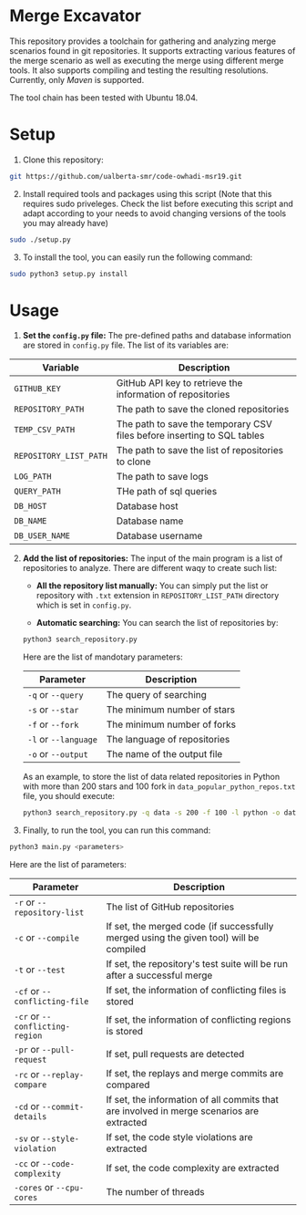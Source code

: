
# Merge Excavator

This repository provides a toolchain for gathering and analyzing merge scenarios found in git repositories. 
It supports extracting various features of the merge scenario as well as executing the merge using different merge tools.
It also supports compiling and testing the resulting resolutions. Currently, only _Maven_ is supported.

The tool chain has been tested with Ubuntu 18.04. 

# Setup
1. Clone this repository:

```bash
git https://github.com/ualberta-smr/code-owhadi-msr19.git
```

2. Install required tools and packages using this script (Note that this requires sudo priveleges. 
Check the list before executing this script and adapt according to your needs to avoid changing versions of the
 tools you may already have)

```bash
sudo ./setup.py
``` 

3. To install the tool, you can easily run the following command:

```bash
sudo python3 setup.py install
```

# Usage 

1. **Set the `config.py` file:** The pre-defined paths and database information are stored in  `config.py` file. 
The list of its variables are:

| Variable | Description |
| --- | --- |
| `GITHUB_KEY` | GitHub API key to retrieve the information of repositories
| `REPOSITORY_PATH` | The path to save the cloned repositories
| `TEMP_CSV_PATH` |  The path to save the temporary CSV files before inserting to SQL tables
| `REPOSITORY_LIST_PATH` | The path to save the list of repositories to clone
| `LOG_PATH` | The path to save logs |
| `QUERY_PATH` | THe path of sql queries |
| `DB_HOST` | Database host |
| `DB_NAME` | Database name |
| `DB_USER_NAME` | Database username |

2. **Add the list of repositories:** The input of the main program is a list of repositories to analyze. There are different waqy to create such list:

    * **All the repository list manually:** You can simply put the list or repository with `.txt` extension in
     `REPOSITORY_LIST_PATH` directory which is set in `config.py`.

    * **Automatic searching:** You can search the list of repositories by:
    
    ```bash
    python3 search_repository.py
    ```
    Here are the list of mandotary parameters:
    
    | Parameter | Description |
    | --- | --- |
    | `-q` or `--query` | The query of searching |
    | `-s` or `--star` | The minimum number of stars |
    | `-f` or `--fork` | The minimum number of forks |
    | `-l` or `--language` | The language of repositories | 
    | `-o` or `--output` | The name of the output file |  
    
    As an example, to store the list of data related repositories in Python with more than 200 stars and 100 fork in
     `data_popular_python_repos.txt` file, you should execute:
     
    ```bash
    python3 search_repository.py -q data -s 200 -f 100 -l python -o data_popular_python_repos
    ```

3. Finally, to run the tool, you can run this command:

```bash
python3 main.py <parameters>  
```    
Here are the list of parameters:

| Parameter | Description |
| --- | --- |
| `-r` or `--repository-list` | The list of GitHub repositories |
| `-c` or `--compile` | If set, the merged code (if successfully merged using the given tool) will be compiled |
| `-t` or `--test` | If set, the repository\'s test suite will be run after a successful merge |   
| `-cf` or `--conflicting-file` | If set, the information of conflicting files is stored |
| `-cr` or `--conflicting-region` | If set, the information of conflicting regions is stored |
| `-pr` or `--pull-request` | If set, pull requests are detected |
| `-rc` or `--replay-compare` | If set, the replays and merge commits are compared |
| `-cd` or `--commit-details` | If set, the information of all commits that are involved in merge scenarios are extracted |
| `-sv` or `--style-violation` | If set, the code style violations are extracted |
| `-cc` or `--code-complexity` | If set, the code complexity are extracted |
| `-cores` or `--cpu-cores` | The number of threads |

